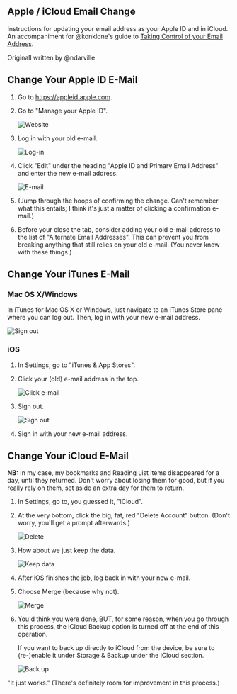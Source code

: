 ## Apple / iCloud Email Change

Instructions for updating your email address as your Apple ID and in iCloud. An accompaniment for @konklone's guide to [Taking Control of your Email Address](https://konklone.com/post/take-control-of-your-email-address).

Originall written by @ndarville.

## Change Your Apple ID E-Mail

1. Go to <https://appleid.apple.com>.

2. Go to "Manage your Apple ID".

    ![Website](screenshots/1-apple-id/1-website.png)

3. Log in with your old e-mail.

    ![Log-in](screenshots/1-apple-id/2-login.png)

4. Click "Edit" under the heading "Apple ID and Primary Email Address" and enter the new e-mail address.

    ![E-mail](screenshots/1-apple-id/3-email.png)

5. (Jump through the hoops of confirming the change. Can't remember what this entails; I think it's just a matter of clicking a confirmation e-mail.)

6. Before your close the tab, consider adding your old e-mail address to the list of "Alternate Email Addresses". This can prevent you from breaking anything that still relies on your old e-mail. (You never know with these things.)

## Change Your iTunes E-Mail

### Mac OS X/Windows

In iTunes for Mac OS X or Windows, just navigate to an iTunes Store pane where you can log out. Then, log in with your new e-mail address.

![Sign out](screenshots/2-itunes-mac-windows/signout.png)

### iOS

1. In Settings, go to "iTunes & App Stores".

2. Click your (old) e-mail address in the top.

    ![Click e-mail](screenshots/3-itunes-ios/1-info.png)

3. Sign out.

    ![Sign out](screenshots/3-itunes-ios/2-signout.png)

4. Sign in with your new e-mail address.

## Change Your iCloud E-Mail

**NB:** In my case, my bookmarks and Reading List items disappeared for a day, until they returned. Don't worry about losing them for good, but if you really rely on them, set aside an extra day for them to return.

1. In Settings, go to, you guessed it, "iCloud".

2. At the very bottom, click the big, fat, red "Delete Account" button. (Don't worry, you'll get a prompt afterwards.)

    ![Delete](screenshots/4-icloud/1-delete.png)

3. How about we just keep the data.

    ![Keep data](screenshots/4-icloud/2-delete-prompt.png)

4. After iOS finishes the job, log back in with your new e-mail.

5. Choose Merge (because why not).

    ![Merge](screenshots/4-icloud/3-merge.png)

6. You'd think you were done, BUT, for some reason, when you go through this process, the iCloud Backup option is turned off at the end of this operation.

    If you want to back up directly to iCloud from the device, be sure to (re-)enable it under Storage & Backup under the iCloud section.

    ![Back up](screenshots/4-icloud/4-backup.png)

"It just works." (There's definitely room for improvement in this process.)
